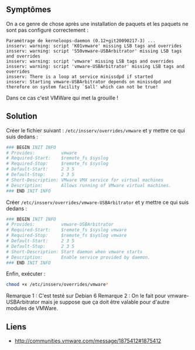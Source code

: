 ## Symptômes
On a ce genre de chose après une installation de paquets et les paquets ne sont pas configuré correctement :
~~~
Paramétrage de kerneloops-daemon (0.12+git20090217-3) ...
insserv: warning: script 'K01vmware' missing LSB tags and overrides
insserv: warning: script 'S50vmware-USBArbitrator' missing LSB tags and overrides
insserv: warning: script 'vmware' missing LSB tags and overrides
insserv: warning: script 'vmware-USBArbitrator' missing LSB tags and overrides
insserv: There is a loop at service minissdpd if started
insserv: Starting vmware-USBArbitrator depends on minissdpd and therefore on system facility `$all' which can not be true!
~~~

Dans ce cas c'est VMWare qui met la grouille !

## Solution
Créer le fichier suivant : `/etc/insserv/overrides/vmware` et y mettre ce qui suis dedans :

``` sh
### BEGIN INIT INFO
# Provides:          vmware
# Required-Start:    $remote_fs $syslog
# Required-Stop:     $remote_fs $syslog
# Default-Start:     2 3 5
# Default-Stop:      2 3 5
# Short-Description: VMware VMX service for virtual machines
# Description:       Allows running of VMware virtual machines.
### END INIT INFO
```

Créer `/etc/insserv/overrides/vmware-USBArbitrator` et y mettre ce qui suis dedans :
``` sh
### BEGIN INIT INFO
# Provides:          vmware-USBArbitrator
# Required-Start:    $remote_fs $syslog vmware
# Required-Stop:     $remote_fs $syslog vmware
# Default-Start:     2 3 5
# Default-Stop:      2 3 5
# Short-Description: Start daemon when vmware starts
# Description:       Enable service provided by daemon.
### END INIT INFO
```

Enfin, exécuter :
``` sh
chmod +x /etc/insserv/overrides/vmware*
```

Remarque 1 : C'est testé sur Debian 6
Remarque 2 : On le fait pour vmware-USBArbitrator mais je suppose que ça doit être valable pour d'autre modules de VMWare.

## Liens
   * http://communities.vmware.com/message/1875412#1875412

<!-- --- tags: linux, vmware -->